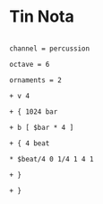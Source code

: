 # Tin Nota

```scenario oscilla

channel = percussion

octave = 6

ornaments = 2

+ v 4

+ { 1024 bar

+ b [ $bar * 4 ]

+ { 4 beat

* $beat/4 0 1/4 1 4 1

+ }

+ }

```
